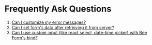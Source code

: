 # Frequently Ask Questions

 1. [Can I customize my error messages?](/docs/faq/customize-error-messages)
 2. [Can I set form's data after retrieving it from server?](/docs/faq/form-set-data)
 3. [Can I use custom input (like react select, date-time picker) with Bee Form's bind?](/docs/faq/custom-input)